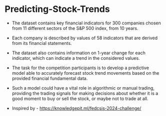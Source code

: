 # Predicting-Stock-Trends

- The dataset contains key financial indicators for 300 companies chosen from 11 different sectors of the S&P 500 index, from 10 years.
- Each company is described by values of 58 indicators that are derived from its financial statements.
- The dataset also contains information on 1-year change for each indicator, which can indicate a trend in the considered values.
- The task for the competition participants is to develop a predictive model able to accurately forecast stock trend movements based on the provided financial fundamental data.
- Such a model could have a vital role in algorithmic or manual trading, providing the trading signals for making decisions about whether it is a good moment to buy or sell the stock, or maybe not to trade at all.

- Inspired by - https://knowledgepit.ml/fedcsis-2024-challenge/

